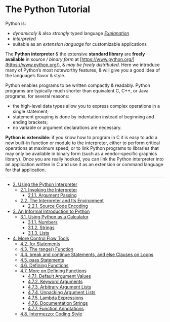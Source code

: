 # The Python Tutorial

Python is:
-  _dynamicaly_ & also _strongly_ typed language [_Explanation_](https://wiki.python.org/moin/Why%20is%20Python%20a%20dynamic%20language%20and%20also%20a%20strongly%20typed%20language)
- _interpreted_
- suitable as an _extension language_ for customizable applications

The **Python interpreter** & the extensive **standard library** are **freely available** in _source / binary form_ at [https://www.python.org/](https://www.python.org/), & _may be freely distributed_. Here we introduce many of Python’s most noteworthy features, & will give you a good idea of the language’s flavor & style.

Python enables programs to be written compactly & readably. Python programs are typically much shorter than equivalent C, C++, or Java programs, for several reasons:
 - the high-level data types allow you to express complex operations in a single statement;
 - statement grouping is done by indentation instead of beginning and ending brackets;
 - no variable or argument declarations are necessary.

**Python is extensible:** if you know how to program in C it is easy to add a new built-in function or module to the interpreter, either to perform critical operations at maximum speed, or to link Python programs to libraries that may only be available in binary form (such as a vendor-specific graphics library). Once you are really hooked, you can link the Python interpreter into an application written in C and use it as an extension or command language for that application.


---


* [2. Using the Python Interpreter](./02_Using_the_Python_Interpreter.md#2)
  * [2.1. Invoking the Interpreter](./02_Using_the_Python_Interpreter.md#2_1)
    * [2.1.1. Argument Passing](./02_Using_the_Python_Interpreter.md#2_1_1)
  * [2.2. The Interpreter and Its Environment](./02_Using_the_Python_Interpreter.md#2_2)
    * [2.2.1. Source Code Encoding](./02_Using_the_Python_Interpreter.md#2_2_1)
* [3. An Informal Introduction to Python](./03_An_Informal_Introduction_to_Python.md#3)
  * [3.1. Using Python as a Calculator](./03_An_Informal_Introduction_to_Python.md#3_1)
    * [3.1.1. Numbers](./03_An_Informal_Introduction_to_Python.md#3_1_1)
    * [3.1.2. Strings](./03_An_Informal_Introduction_to_Python.md#3_1_2)
    * [3.1.3. Lists](./03_An_Informal_Introduction_to_Python.md#3_1_3)
* [4. More Control Flow Tools](./04_More_Control_Flow_Tools.md#4)
  * [4.2. for Statements](./04_More_Control_Flow_Tools.md#4_2)
  * [4.3. The range() Function](./04_More_Control_Flow_Tools.md#4_3)
  * [4.4. break and continue Statements, and else Clauses on Loops](./04_More_Control_Flow_Tools.md#4_4)
  * [4.5. pass Statements](./04_More_Control_Flow_Tools.md#4_5)
  * [4.6. Defining Functions](./04_More_Control_Flow_Tools.md#4_6)
  * [4.7. More on Defining Functions](./04_More_Control_Flow_Tools.md#4_7)
    * [4.7.1. Default Argument Values](./04_More_Control_Flow_Tools.md#4_7_1)
    * [4.7.2. Keyword Arguments](./04_More_Control_Flow_Tools.md#4_7_2)
    * [4.7.3. Arbitrary Argument Lists](./04_More_Control_Flow_Tools.md#4_7_3)
    * [4.7.4. Unpacking Argument Lists](./04_More_Control_Flow_Tools.md#4_7_4)
    * [4.7.5. Lambda Expressions](./04_More_Control_Flow_Tools.md#4_7_5)
    * [4.7.6. Documentation Strings](./04_More_Control_Flow_Tools.md#4_7_6)
    * [4.7.7. Function Annotations](./04_More_Control_Flow_Tools.md#4_7_7)
  * [4.8. Intermezzo: Coding Style](./04_More_Control_Flow_Tools.md#4_8)
